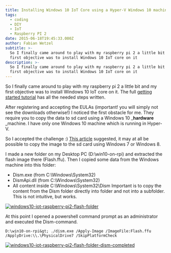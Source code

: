 ```yaml
---
title: Installing Windows 10 IoT Core using a Hyper-V Windows 10 machine
tags:
  - coding
  - DIY
  - IoT
  - Raspberry PI 2
date: 2015-06-18T19:45:33.000Z
author: Fabian Wetzel
subtitle: >-
  So I finally came around to play with my raspberry pi 2 a little bit and my
  first objective was to install Windows 10 IoT core on it
description: >-
  So I finally came around to play with my raspberry pi 2 a little bit and my
  first objective was to install Windows 10 IoT core on it
---
```


So I finally came around to play with my raspberry pi 2 a little bit and my first objective was to install Windows 10 IoT core on it. The full [getting started tutorial](https://ms-iot.github.io/content/en-US/win10/SetupRPI.htm) has all the needed steps written.

After registering and accepting the EULAs (important! you will simply not see the downloads otherwise!) I noticed the first obstacle for me. They require you to copy the data to sd card using a Windows 10 _**hardware** _machine. I have only one Windows 10 machine which is running in Hyper-V.

So I accepted the challenge :) [This article](https://www.raspberrypi.org/forums/viewtopic.php?f=105&amp;t=109160) suggested, it may at all be possible to copy the image to the sd card using Windows 7 or Windows 8.

I made a new folder on my Desktop PC (D:\win10-on-rpi) and extracted the flash image there (Flash.ffu). Then I copied some data from the Windows machine into this folder:

*   Dism.exe (from C:\Windows\System32)
*   DismApi.dll (from C:\Windows\System32)
*   All content inside C:\Windows\System32\Dism
Important is to copy the content from the Dism folder directly into folder and not into a subfolder. This is not intuitive, but works.

[![windows10-iot-raspberry-pi2-flash-folder](windows10-iot-raspberry-pi2-flash-folder.png)](windows10-iot-raspberry-pi2-flash-folder.png)

At this point I opened a powershell command prompt as an administrator and executed the Dism-command.
```
D:\win10-on-rpi&gt; ./dism.exe /Apply-Image /ImageFile:Flash.ffu /ApplyDrive:\\.\PhysicalDrive7 /SkipPlatformCheck
```
[![windows10-iot-raspberry-pi2-flash-folder-dism-completed](windows10-iot-raspberry-pi2-flash-folder-dism-completed.png)](windows10-iot-raspberry-pi2-flash-folder-dism-completed.png)



